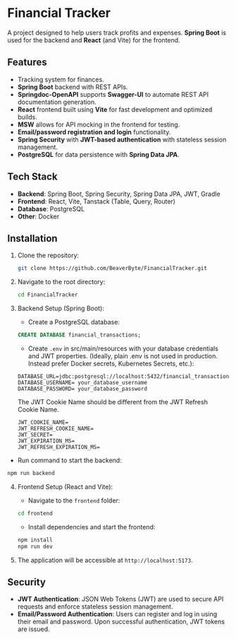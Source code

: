 # Financial Tracker

A project designed to help users track profits and expenses. **Spring Boot** is used for the backend and **React** (and Vite) for the frontend.

## Features

- Tracking system for finances.
- **Spring Boot** backend with REST APIs.
- **Springdoc-OpenAPI** supports **Swagger-UI** to automate REST API documentation generation.
- **React** frontend built using **Vite** for fast development and optimized builds.
- **MSW** allows for API mocking in the frontend for testing.
- **Email/password registration and login** functionality.
- **Spring Security** with **JWT-based authentication** with stateless session management.
- **PostgreSQL** for data persistence with **Spring Data JPA**.

## Tech Stack

- **Backend**: Spring Boot, Spring Security, Spring Data JPA, JWT, Gradle
- **Frontend**: React, Vite, Tanstack (Table, Query, Router)
- **Database**: PostgreSQL
- **Other**: Docker

## Installation

1. Clone the repository:

   ```bash
   git clone https://github.com/BeaverByte/FinancialTracker.git
   ```

2. Navigate to the root directory:

   ```bash
   cd FinancialTracker
   ```

3. Backend Setup (Spring Boot):

   - Create a PostgreSQL database:

   ```sql
   CREATE DATABASE financial_transactions;
   ```

   - Create `.env` in src/main/resources with your database credentials and JWT properties.
     (Ideally, plain .env is not used in production. Instead prefer Docker secrets, Kubernetes Secrets, etc.):

   ```
   DATABASE_URL=jdbc:postgresql://localhost:5432/financial_transactions
   DATABASE_USERNAME= your_database_username
   DATABASE_PASSWORD= your_database_password
   ```

   The JWT Cookie Name should be different from the JWT Refresh Cookie Name.

   ```
   JWT_COOKIE_NAME=
   JWT_REFRESH_COOKIE_NAME=
   JWT_SECRET=
   JWT_EXPIRATION_MS=
   JWT_REFRESH_EXPIRATION_MS=
   ```

- Run command to start the backend:

```bash
npm run backend
```

4. Frontend Setup (React and Vite):

   - Navigate to the `frontend` folder:

   ```bash
   cd frontend
   ```

   - Install dependencies and start the frontend:

   ```bash
   npm install
   npm run dev
   ```

5. The application will be accessible at `http://localhost:5173`.

## Security

- **JWT Authentication**: JSON Web Tokens (JWT) are used to secure API requests and enforce stateless session management.
- **Email/Password Authentication**: Users can register and log in using their email and password. Upon successful authentication, JWT tokens are issued.
